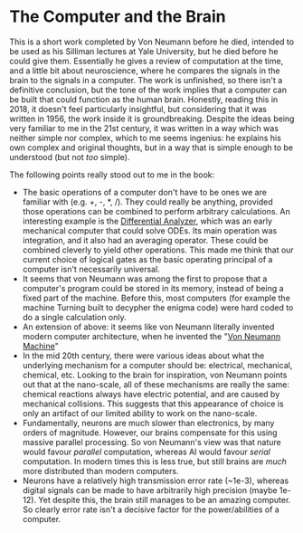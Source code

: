 # The Computer and the Brain
This is a short work completed by Von Neumann before he died, intended to be used as his Silliman lectures at Yale University, but he died before he could give them. 
Essentially he gives a review of computation at the time, and a little bit about neuroscience, where he compares the signals in the brain to the signals in a computer. 
The work is unfinished, so there isn't a definitive conclusion, but the tone of the work implies that a computer can be built that could function as the human brain.
Honestly, reading this in 2018, it doesn't feel particularly insightful, but considering that it was written in 1956, the work inside it is groundbreaking.
Despite the ideas being very familiar to me in the 21st century, it was written in a way which was neither simple nor complex, which to me seems ingenius: he explains his own complex and original thoughts, but in a way that is simple enough to be understood (but not *too* simple).

The following points really stood out to me in the book:
- The basic operations of a computer don't have to be ones we are familiar with (e.g. +, -, \*, /). 
 They could really be anything, provided those operations can be combined to perform arbitrary calculations. 
 An interesting example is the [Differential Analyzer](https://en.wikipedia.org/wiki/Differential_analyser), which was an early mechanical computer that could solve ODEs. 
 Its main operation was integration, and it also had an averaging operator. These could be combined cleverly to yield other operations. 
 This made me think that our current choice of logical gates as the basic operating principal of a computer isn't necessarily universal.
- It seems that von Neumann was among the first to propose that a computer's program could be stored in its memory, instead of being a fixed part of the machine.
 Before this, most computers (for example the machine Turning built to decypher the enigma code) were hard coded to do a single calculation only.
-  An extension of above: it seems like von Neumann literally invented modern computer architecture, when he invented the "[Von Neumann Machine](https://en.wikipedia.org/wiki/Von_Neumann_architecture)"
- In the mid 20th century, there were various ideas about what the underlying mechanism for a computer should be: electrical, mechanical, chemical, etc. 
 Looking to the brain for inspiration, von Neumann points out that at the nano-scale, all of these mechanisms are really the same: chemical reactions always have electric potential, and are caused by mechanical collisions.
 This suggests that this appearance of choice is only an artifact of our limited ability to work on the nano-scale.
- Fundamentally, neurons are much slower than electronics, by many orders of magnitude. However, our brains compensate for this using massive parallel processing. So von Neumann's view was that nature would favour _parallel_ computation, whereas AI would favour _serial_ computation.
 In modern times this is less true, but still brains are *much* more distributed than modern computers.
- Neurons have a relatively high transmission error rate (~1e-3), whereas digital signals can be made to have arbitrarily high precision (maybe 1e-12).
 Yet despite this, the brain still manages to be an amazing computer. So clearly error rate isn't a decisive factor for the power/abilities of a computer.
